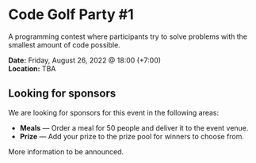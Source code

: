 ---
---

# Code Golf Party \#1

A programming contest where participants try to solve problems with the smallest amount of code possible.

**Date:** Friday, August 26, 2022 @ 18:00 (+7:00) \
**Location:** TBA

## Looking for sponsors

We are looking for sponsors for this event in the following areas:

- **Meals** — Order a meal for 50 people and deliver it to the event venue.
- **Prize** — Add your prize to the prize pool for winners to choose from.

More information to be announced.
